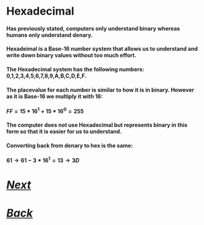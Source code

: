 # Hexadecimal

#### Has previously stated, computers only understand binary whereas humans only understand denary.
#### Hexadeimal is a Base-16 number system that allows us to understand and write down binary values without too much effort.
#### The Hexadecimal system has the following numbers: 0,1,2,3,4,5,6,7,8,9,A,B,C,D,E,F.
#### The placevalue for each number is similar to how it is in binary. However as it is Base-16 we multiply it with 16:
#### $FF = 15*16^1 + 15*16^0 = 255$ 
#### The computer does not use Hexadecimal but represents binary in this form so that it is easier for us to understand.
#### Converting back from denary to hex is the same:
#### $61 \to 61-3*16^1 = 13 \to 3D$

# [*Next*](../CS/C112.md)
# [*Back*](../CS/C110.md)